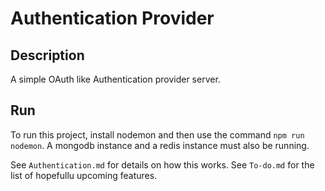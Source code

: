 # Authentication Provider
## Description 
A simple OAuth like Authentication provider server. 

## Run
To run this project, install nodemon and then use the command `npm run nodemon`. A mongodb instance and a redis instance must also be running. 

See `Authentication.md` for details on how this works. 
See `To-do.md` for the list of hopefullu upcoming features. 

